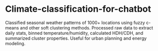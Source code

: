 # Climate-classification-for-chatbot
Classified seasonal weather patterns of 1000+ locations using fuzzy c-means and other soft clustering methods. Processed raw data to extract daily stats, binned temperature/humidity, calculated HDH/CDH, and summarized cluster properties. Useful for urban planning and energy modeling. 
